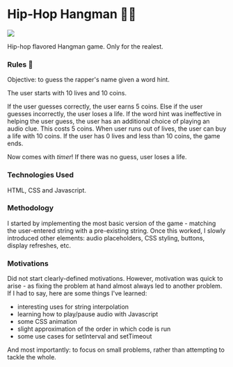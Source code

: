 # Hip-Hop Hangman 👐🏼

![](https://media.giphy.com/media/ScZzMlETdv9mg/giphy.gif)

Hip-hop flavored Hangman game. Only for the realest.

### Rules 💸
Objective: to guess the rapper's name given a word hint.

The user starts with 10 lives and 10 coins. 

If the user guesses correctly, the user earns 5 coins. Else if the user guesses incorrectly, the user loses a life. If the word hint was ineffective in helping the user guess, the user has an additional choice of playing an audio clue. This costs 5 coins. When user runs out of lives, the user can buy a life with 10 coins. If the user has 0 lives and less than 10 coins, the game ends.

Now comes with *timer*! If there was no guess, user loses a life.

### Technologies Used
HTML, CSS and Javascript.

### Methodology
I started by implementing the most basic version of the game - matching the user-entered string with a pre-existing string. Once this worked, I slowly introduced other elements: audio placeholders, CSS styling, buttons, display refreshes, etc.

### Motivations
Did not start clearly-defined motivations. However, motivation was quick to arise - as fixing the problem at hand almost always led to another problem. If I had to say, here are some things I've learned:

- interesting uses for string interpolation
- learning how to play/pause audio with Javascript
- some CSS animation
- slight approximation of the order in which code is run
- some use cases for setInterval and setTimeout

And most importantly: to focus on small problems, rather than attempting to tackle the whole. 
